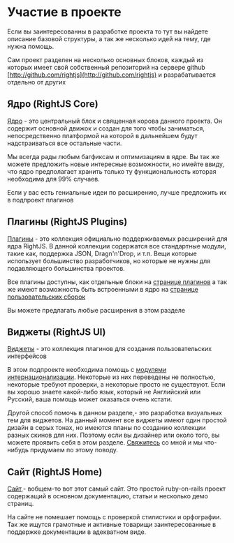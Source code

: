 # Участие в проекте

Если вы заинтересованны в разработке проекта то тут вы найдете описание базовой структуры,
а так же несколько идей на тему, где нужна помощь.

Сам проект разделен на несколько основных блоков, каждый из которых имеет свой собственный
репозиторий на сервере github [http://github.com/rightjs](http://github.com/rightjs) и
разрабатывается отдельно от других


## Ядро (RightJS Core)

[Ядро](http://github.com/rightjs/rightjs-core) - это центральный блок и священная корова
данного проекта. Он содержит основной движок и создан для того чтобы заниматься, непосредственно
платформой на которой в дальнейшем будут надстраиваться все остальные части.

Мы всегда рады любым багфиксам и оптимизациям в ядре. Вы так же можете предложить новые интересные
возможности, но имейте ввиду, что ядро предполагает хранить только ту функциональность которая необходима
для 99% случаев.

Если у вас есть гениальные идеи по расширению, лучше предложить их в подпроект плагинов

## Плагины (RightJS Plugins)

[Плагины](http://github.com/rightjs/rightjs-plugins) - это коллекция официально поддерживаемых
расширений для ядра RightJS. В данной коллекции содержатся все стандартные модули, такие как,
поддержка JSON, Dragn'n'Drop, и т.п. Вещи которые использует большинство разработчиков, но
которые не нужны для подавляющего большинства проектов.

Все плагины доступны, как отдельные блоки на [странице плагинов](/plugins)
а так же имеют возможность быть встроенными в ядро на [странице пользовательских сборок](<%= builds_path %>)

Вы можете предлагать любые расширения в этом разделе


## Виджеты (RightJS UI)

[Виджеты](http://github.com/rightjs/rightjs-ui) - это коллекция плагинов для создания пользовательских интерфейсов

В этом подпроекте необходима помощь с [модулями интернационализации](http://github.com/rightjs/rightjs-ui/tree/master/i18n/).
Некоторые из них переведены не полностью, некоторые требуют проверки, а некоторые просто не существуют. Если вы
хорошо знаете какой-либо язык, который не Английский или Русский, ваша помощь может оказаться очень кстати.

Другой способ помочь в данном разделе,- это разработка визуальных тем для виджетов. На данный момент
все виджеты имеют один простой дизайн в серых тонах, но имеются планы по созданию коллекции разных
скинов для них. Поэтому если вы дизайнер или около того, вы можете проявить себя в этом разделе.
[Свяжитесь](/contacts) со мной и мы что-нибудь придумаем по этому поводу.


## Сайт (RightJS Home)

[Сайт](http://github.com/rightjs/rightjs-home),- вобщем-то вот этот самый сайт. Это простой ruby-on-rails проект
содержащий в основном документацию, статьи и несколько демо страниц.

На сайте не помешает помощь с проверкой стилистики и орфографии. Так же ищутся грамотные и активные товарищи
заинтересованные в поддержке документации в адекватном виде.
